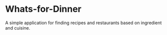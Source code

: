 # Whats-for-Dinner
A simple application for finding recipes  and restaurants based on ingredient and cuisine.
